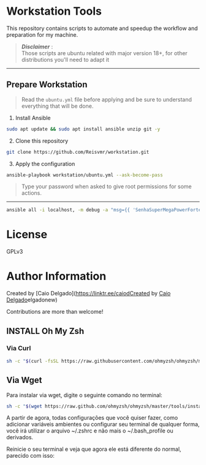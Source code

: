 # Workstation Tools

This repository contains scripts to automate and speedup the workflow and preparation for my machine.

> **_Disclaimer_** :  
> Those scripts are ubuntu related with major version 18+, for other distributions you'll need to adapt it
___

## Prepare Workstation

> Read the `ubuntu.yml` file before applying and be sure to understand everything that will be done.

1. Install Ansible
```bash
sudo apt update && sudo apt install ansible unzip git -y
```
2. Clone this repository
```bash
git clone https://github.com/Reisvmr/workstation.git
```

3. Apply the configuration
```bash
ansible-playbook workstation/ubuntu.yml --ask-become-pass
```
>Type your password when asked to give root permissions for some actions.
___
```bash
ansible all -i localhost, -m debug -a "msg={‌{ 'SenhaSuperMegaPowerForte' | password_hash('sha512', 'mysecretsalt') }}"
```

# License
GPLv3

# Author Information
Created by [Caio Delgado](https://linktr.ee/caiodCreated by [Caio Delgado](https://linktr.ee/caiodelgadonew)elgadonew)

Contributions are more than welcome!


## INSTALL Oh My Zsh

### Via Curl
```bash
sh -c "$(curl -fsSL https://raw.githubusercontent.com/ohmyzsh/ohmyzsh/master/tools/install.sh)"
```
## Via Wget

Para instalar via wget, digite o seguinte comando no terminal:
```bash
sh -c "$(wget https://raw.github.com/ohmyzsh/ohmyzsh/master/tools/install.sh -O -)"
```

A partir de agora, todas configurações que você quiser fazer, como adicionar variáveis ambientes ou configurar seu terminal de qualquer forma, você irá utilizar o arquivo ~/.zshrc e não mais o ~/.bash_profile ou derivados.

Reinicie o seu terminal e veja que agora ele está diferente do normal, parecido com isso:
